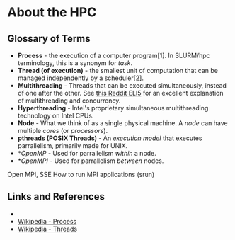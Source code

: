 # About the HPC

## Glossary of Terms
- **Process** - the execution of a computer program[1].  In SLURM/hpc terminology, this is a synonym for *task*. 
- **Thread (of execution)** - the smallest unit of computation that can be managed independently by a scheduler[2]. 
- **Multithreading** - Threads that can be executed simultaneously, instead of one after the other. See [this Reddit ELI5](https://www.reddit.com/r/learnprogramming/comments/31qzw4/eli5_concurrency_and_multithreading/) for an excellent explanation of multithreading and concurrency. 
- **Hyperthreading** - Intel's proprietary simultaneous multithreading technology on Intel CPUs.
- **Node** - What we think of as a single physical machine. A *node* can have multiple *cores* (or *processors*).
- **pthreads (POSIX Threads)** - An *execution model* that executes parrallelism, primarily made for UNIX. 
- **OpenMP* - Used for parrallelism *within* a node. 
- **OpenMPI* - Used for parrallelism *between* nodes. 



Open MPI, SSE
How to run MPI applications (srun)


## Links and References
- 
- [Wikipedia - Process](https://en.wikipedia.org/wiki/Process_%28computing%29)<br>
- [Wikipedia - Threads](https://en.wikipedia.org/wiki/Thread_%28computing%29)<br>
